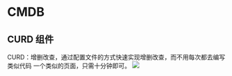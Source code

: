 # CMDB
## CURD 组件
CURD：增删改查，通过配置文件的方式快速实现增删改查，而不用每次都去编写类似代码
一个类似的页面，只需十分钟即可。
![](https://raw.githubusercontent.com/hj1933/img/master/iimg/curd.gif)
